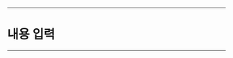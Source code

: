 **************************************************************************************
# 내용 입력
**************************************************************************************
